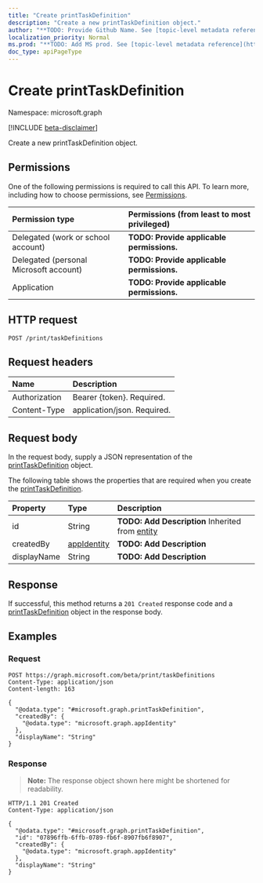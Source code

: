 ```yaml
---
title: "Create printTaskDefinition"
description: "Create a new printTaskDefinition object."
author: "**TODO: Provide Github Name. See [topic-level metadata reference](https://msgo.azurewebsites.net/add/document/guidelines/metadata.html#topic-level-metadata)**"
localization_priority: Normal
ms.prod: "**TODO: Add MS prod. See [topic-level metadata reference](https://msgo.azurewebsites.net/add/document/guidelines/metadata.html#topic-level-metadata)**"
doc_type: apiPageType
---
```


# Create printTaskDefinition
Namespace: microsoft.graph

[!INCLUDE [beta-disclaimer](../../includes/beta-disclaimer.md)]

Create a new printTaskDefinition object.

## Permissions
One of the following permissions is required to call this API. To learn more, including how to choose permissions, see [Permissions](/graph/permissions-reference).

|Permission type|Permissions (from least to most privileged)|
|:---|:---|
|Delegated (work or school account)|**TODO: Provide applicable permissions.**|
|Delegated (personal Microsoft account)|**TODO: Provide applicable permissions.**|
|Application|**TODO: Provide applicable permissions.**|

## HTTP request

<!-- {
  "blockType": "ignored"
}
-->
``` http
POST /print/taskDefinitions
```

## Request headers
|Name|Description|
|:---|:---|
|Authorization|Bearer {token}. Required.|
|Content-Type|application/json. Required.|

## Request body
In the request body, supply a JSON representation of the [printTaskDefinition](../resources/printtaskdefinition.md) object.

The following table shows the properties that are required when you create the [printTaskDefinition](../resources/printtaskdefinition.md).

|Property|Type|Description|
|:---|:---|:---|
|id|String|**TODO: Add Description** Inherited from [entity](../resources/entity.md)|
|createdBy|[appIdentity](../resources/appidentity.md)|**TODO: Add Description**|
|displayName|String|**TODO: Add Description**|



## Response

If successful, this method returns a `201 Created` response code and a [printTaskDefinition](../resources/printtaskdefinition.md) object in the response body.

## Examples

### Request
<!-- {
  "blockType": "request",
  "name": "create_printtaskdefinition_from_"
}
-->
``` http
POST https://graph.microsoft.com/beta/print/taskDefinitions
Content-Type: application/json
Content-length: 163

{
  "@odata.type": "#microsoft.graph.printTaskDefinition",
  "createdBy": {
    "@odata.type": "microsoft.graph.appIdentity"
  },
  "displayName": "String"
}
```


### Response
>**Note:** The response object shown here might be shortened for readability.
<!-- {
  "blockType": "response",
  "truncated": true,
  "@odata.type": "microsoft.graph.printTaskDefinition"
}
-->
``` http
HTTP/1.1 201 Created
Content-Type: application/json

{
  "@odata.type": "#microsoft.graph.printTaskDefinition",
  "id": "07896ffb-6ffb-0789-fb6f-8907fb6f8907",
  "createdBy": {
    "@odata.type": "microsoft.graph.appIdentity"
  },
  "displayName": "String"
}
```

